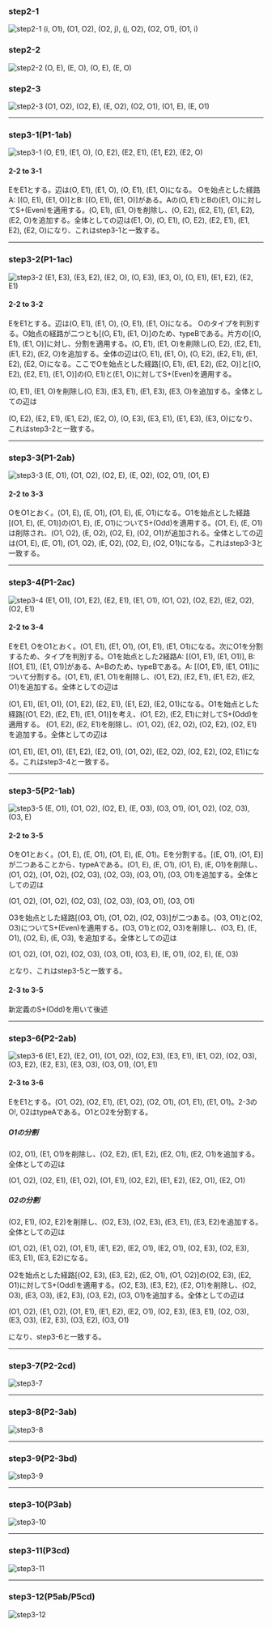 ### step2-1
![step2-1](../docs/images/step2-1.png)
(i, O1), (O1, O2), (O2, j), (j, O2), (O2, O1), (O1, i)

### step2-2
![step2-2](../docs/images/step2-2.png)
(O, E), (E, O), (O, E), (E, O)

### step2-3
![step2-3](../docs/images/step2-3.png)
(O1, O2), (O2, E), (E, O2), (O2, O1), (O1, E), (E, O1)

---

### step3-1(P1-1ab)
![step3-1](../docs/images/step3-1.png)
(O, E1), (E1, O), (O, E2), (E2, E1), (E1, E2), (E2, O)

#### 2-2 to 3-1
EをE1とする。辺は(O, E1), (E1, O), (O, E1), (E1, O)になる。
Oを始点とした経路A: [(O, E1), (E1, O)]とB: [(O, E1), (E1, O)]がある。Aの(O, E1)とBの(E1, O)に対してS+(Even)を適用する。(O, E1), (E1, O)を削除し、(O, E2), (E2, E1), (E1, E2), (E2, O)を追加する。全体としての辺は(E1, O), (O, E1), (O, E2), (E2, E1), (E1, E2), (E2, O)になり、これはstep3-1と一致する。

---

### step3-2(P1-1ac)
![step3-2](../docs/images/step3-2.png)
(E1, E3), (E3, E2), (E2, O), (O, E3), (E3, O), (O, E1), (E1, E2), (E2, E1)

#### 2-2 to 3-2
EをE1とする。辺は(O, E1), (E1, O), (O, E1), (E1, O)になる。
Oのタイプを判別する。O始点の経路が二つとも[(O, E1), (E1, O)]のため、typeBである。片方の[(O, E1), (E1, O)]に対し、分割を適用する。(O, E1), (E1, O)を削除し(O, E2), (E2, E1), (E1, E2), (E2, O)を追加する。全体の辺は(O, E1), (E1, O), (O, E2), (E2, E1), (E1, E2), (E2, O)になる。ここでOを始点とした経路[(O, E1), (E1, E2), (E2, O)]と[(O, E2), (E2, E1), (E1, O)]の(O, E1)と(E1, O)に対してS+(Even)を適用する。

(O, E1), (E1, O)を削除し(O, E3), (E3, E1), (E1, E3), (E3, O)を追加する。全体としての辺は

(O, E2), (E2, E1), (E1, E2), (E2, O), (O, E3), (E3, E1), (E1, E3), (E3, O)になり、これはstep3-2と一致する。

---

### step3-3(P1-2ab)
![step3-3](../docs/images/step3-3.png)
(E, O1), (O1, O2), (O2, E), (E, O2), (O2, O1), (O1, E)

#### 2-2 to 3-3
OをO1とおく。(O1, E), (E, O1), (O1, E), (E, O1)になる。O1を始点とした経路[(O1, E), (E, O1)]の(O1, E), (E, O1)についてS+(Odd)を適用する。(O1, E), (E, O1)は削除され、(O1, O2), (E, O2), (O2, E), (O2, O1)が追加される。全体としての辺は(O1, E), (E, O1), (O1, O2), (E, O2), (O2, E), (O2, O1)になる。これはstep3-3と一致する。

---

### step3-4(P1-2ac)
![step3-4](../docs/images/step3-4.png)
(E1, O1), (O1, E2), (E2, E1), (E1, O1), (O1, O2), (O2, E2), (E2, O2), (O2, E1)

#### 2-2 to 3-4
EをE1, OをO1とおく。(O1, E1), (E1, O1), (O1, E1), (E1, O1)になる。次にO1を分割するため、タイプを判別する。O1を始点とした2経路A: [(O1, E1), (E1, O1)], B: [(O1, E1), (E1, O1)]がある、A=Bのため、typeBである。A: [(O1, E1), (E1, O1)]について分割する。(O1, E1), (E1, O1)を削除し、(O1, E2), (E2, E1), (E1, E2), (E2, O1)を追加する。全体としての辺は

(O1, E1), (E1, O1), (O1, E2), (E2, E1), (E1, E2), (E2, O1)になる。O1を始点とした経路[(O1, E2), (E2, E1), (E1, O1)]を考え、(O1, E2), (E2, E1)に対してS+(Odd)を適用する。
(O1, E2), (E2, E1)を削除し、(O1, O2), (E2, O2), (O2, E2), (O2, E1)を追加する。全体としての辺は

(O1, E1), (E1, O1), (E1, E2), (E2, O1), (O1, O2), (E2, O2), (O2, E2), (O2, E1)になる。これはstep3-4と一致する。

---

### step3-5(P2-1ab)
![step3-5](../docs/images/step3-5.png)
(E, O1), (O1, O2), (O2, E), (E, O3), (O3, O1), (O1, O2), (O2, O3), (O3, E)

#### 2-2 to 3-5
OをO1とおく。(O1, E), (E, O1), (O1, E), (E, O1)。Eを分割する。[(E, O1), (O1, E)]が二つあることから、typeAである。(O1, E), (E, O1), (O1, E), (E, O1)を削除し、(O1, O2), (O1, O2), (O2, O3), (O2, O3), (O3, O1), (O3, O1)を追加する。全体としての辺は

(O1, O2), (O1, O2), (O2, O3), (O2, O3), (O3, O1), (O3, O1)

O3を始点とした経路[(O3, O1), (O1, O2), (O2, O3)]が二つある。(O3, O1)と(O2, O3)についてS+(Even)を適用する。(O3, O1)と(O2, O3)を削除し、(O3, E), (E, O1), (O2, E), (E, O3), を追加する。全体としての辺は

(O1, O2), (O1, O2), (O2, O3), (O3, O1), (O3, E), (E, O1), (O2, E), (E, O3)

となり、これはstep3-5と一致する。

#### 2-3 to 3-5
新定義のS+(Odd)を用いて後述

---

### step3-6(P2-2ab)
![step3-6](../docs/images/step3-6.png)
(E1, E2), (E2, O1), (O1, O2), (O2, E3), (E3, E1), (E1, O2), (O2, O3), (O3, E2), (E2, E3), (E3, O3), (O3, O1), (O1, E1)

#### 2-3 to 3-6
EをE1とする。(O1, O2), (O2, E1), (E1, O2), (O2, O1), (O1, E1), (E1, O1)。2-3のO!, O2はtypeAである。O1とO2を分割する。

##### O1の分割
(O2, O1), (E1, O1)を削除し、(O2, E2), (E1, E2), (E2, O1), (E2, O1)を追加する。全体としての辺は

(O1, O2), (O2, E1), (E1, O2), (O1, E1), (O2, E2), (E1, E2), (E2, O1), (E2, O1)

##### O2の分割
(O2, E1), (O2, E2)を削除し、(O2, E3), (O2, E3), (E3, E1), (E3, E2)を追加する。全体としての辺は


(O1, O2), (E1, O2), (O1, E1), (E1, E2), (E2, O1), (E2, O1), (O2, E3), (O2, E3), (E3, E1), (E3, E2)になる。

O2を始点とした経路[(O2, E3), (E3, E2), (E2, O1), (O1, O2)]の(O2, E3), (E2, O1)に対してS+(Odd)を適用する。(O2, E3), (E3, E2), (E2, O1)を削除し、(O2, O3), (E3, O3), (E2, E3), (O3, E2), (O3, O1)を追加する。全体としての辺は

(O1, O2), (E1, O2), (O1, E1), (E1, E2), (E2, O1), (O2, E3), (E3, E1), (O2, O3), (E3, O3), (E2, E3), (O3, E2), (O3, O1)

になり、step3-6と一致する。

---

### step3-7(P2-2cd)
![step3-7](../docs/images/step3-7.png)


---

### step3-8(P2-3ab)
![step3-8](../docs/images/step3-8.png)


---

### step3-9(P2-3bd)
![step3-9](../docs/images/step3-9.png)

---

### step3-10(P3ab)
![step3-10](../docs/images/step3-10.png)

---

### step3-11(P3cd)
![step3-11](../docs/images/step3-11.png)


---

### step3-12(P5ab/P5cd)
![step3-12](../docs/images/step3-12.png)
